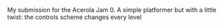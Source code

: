 My submission for the Acerola Jam 0.
A simple platformer but with a little twist: the controls scheme changes every level
